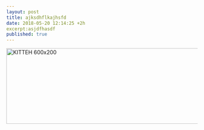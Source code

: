 ```yaml
---
layout: post
title: ajksdhflkajhsfd
date: 2018-05-20 12:14:25 +2h
excerpt:asjdfhasdf
published: true
---
```


<img src="http://placekitten.com/600/200" alt="KITTEH 600x200" width="600" height="200" />
